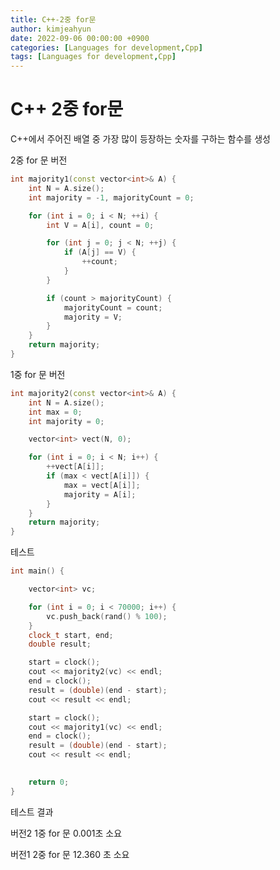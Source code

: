 ```yaml
---
title: C++-2중 for문
author: kimjeahyun
date: 2022-09-06 00:00:00 +0900
categories: [Languages for development,Cpp]
tags: [Languages for development,Cpp]
---
```


# C++ 2중 for문

C++에서 주어진 배열 중 가장 많이 등장하는 숫자를 구하는 함수를 생성


2중 for 문 버전 

```cpp
int majority1(const vector<int>& A) {
	int N = A.size();
	int majority = -1, majorityCount = 0;

	for (int i = 0; i < N; ++i) {
		int V = A[i], count = 0;

		for (int j = 0; j < N; ++j) {
			if (A[j] == V) {
				++count;
			}
		}

		if (count > majorityCount) {
			majorityCount = count;
			majority = V;
		}
	}
	return majority;
}
```

1중 for 문 버전

```cpp
int majority2(const vector<int>& A) {
	int N = A.size();
	int max = 0;
	int majority = 0;

	vector<int> vect(N, 0);

	for (int i = 0; i < N; i++) {
		++vect[A[i]];
		if (max < vect[A[i]]) {
			max = vect[A[i]];
			majority = A[i];
		}
	}
	return majority;
}
```

테스트

```cpp
int main() {

	vector<int> vc;

	for (int i = 0; i < 70000; i++) {
		vc.push_back(rand() % 100);
	}
	clock_t start, end;
	double result;

	start = clock();
	cout << majority2(vc) << endl;
	end = clock();
	result = (double)(end - start);
	cout << result << endl;

	start = clock();
	cout << majority1(vc) << endl;
	end = clock();
	result = (double)(end - start);
	cout << result << endl;
	

	return 0;
}
```

테스트 결과 

버전2 1중 for 문 0.001초 소요

버전1 2중 for 문 12.360 초 소요

